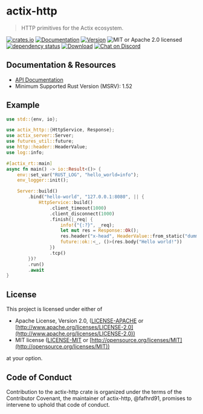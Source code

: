 # actix-http

> HTTP primitives for the Actix ecosystem.

[![crates.io](https://img.shields.io/crates/v/actix-http?label=latest)](https://crates.io/crates/actix-http)
[![Documentation](https://docs.rs/actix-http/badge.svg?version=3.0.0-beta.12)](https://docs.rs/actix-http/3.0.0-beta.12)
[![Version](https://img.shields.io/badge/rustc-1.52+-ab6000.svg)](https://blog.rust-lang.org/2021/05/06/Rust-1.52.0.html)
![MIT or Apache 2.0 licensed](https://img.shields.io/crates/l/actix-http.svg)
<br />
[![dependency status](https://deps.rs/crate/actix-http/3.0.0-beta.12/status.svg)](https://deps.rs/crate/actix-http/3.0.0-beta.12)
[![Download](https://img.shields.io/crates/d/actix-http.svg)](https://crates.io/crates/actix-http)
[![Chat on Discord](https://img.shields.io/discord/771444961383153695?label=chat&logo=discord)](https://discord.gg/NWpN5mmg3x)

## Documentation & Resources

- [API Documentation](https://docs.rs/actix-http)
- Minimum Supported Rust Version (MSRV): 1.52

## Example

```rust
use std::{env, io};

use actix_http::{HttpService, Response};
use actix_server::Server;
use futures_util::future;
use http::header::HeaderValue;
use log::info;

#[actix_rt::main]
async fn main() -> io::Result<()> {
    env::set_var("RUST_LOG", "hello_world=info");
    env_logger::init();

    Server::build()
        .bind("hello-world", "127.0.0.1:8080", || {
            HttpService::build()
                .client_timeout(1000)
                .client_disconnect(1000)
                .finish(|_req| {
                    info!("{:?}", _req);
                    let mut res = Response::Ok();
                    res.header("x-head", HeaderValue::from_static("dummy value!"));
                    future::ok::<_, ()>(res.body("Hello world!"))
                })
                .tcp()
        })?
        .run()
        .await
}
```

## License

This project is licensed under either of

* Apache License, Version 2.0, ([LICENSE-APACHE](LICENSE-APACHE) or [http://www.apache.org/licenses/LICENSE-2.0](http://www.apache.org/licenses/LICENSE-2.0))
* MIT license ([LICENSE-MIT](LICENSE-MIT) or [http://opensource.org/licenses/MIT](http://opensource.org/licenses/MIT))

at your option.

## Code of Conduct

Contribution to the actix-http crate is organized under the terms of the
Contributor Covenant, the maintainer of actix-http, @fafhrd91, promises to
intervene to uphold that code of conduct.
